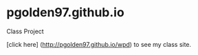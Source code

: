# pgolden97.github.io
Class Project 

[click here] (http://pgolden97.github.io/wpd) to see my class site.
